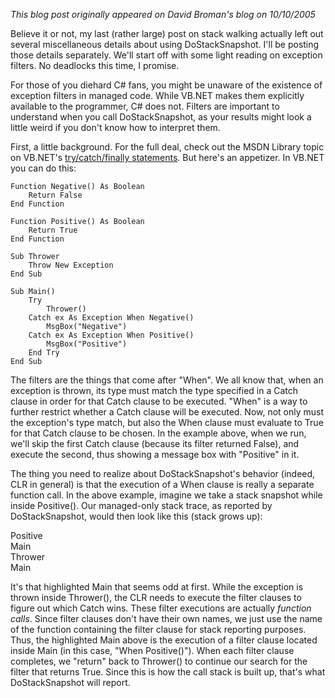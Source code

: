*This blog post originally appeared on David Broman's blog on 10/10/2005*


Believe it or not, my last (rather large) post on stack walking actually left out several miscellaneous details about using DoStackSnapshot.  I'll be posting those details separately.  We'll start off with some light reading on exception filters.  No deadlocks this time, I promise.

For those of you diehard C# fans, you might be unaware of the existence of exception filters in managed code. While VB.NET makes them explicitly available to the programmer, C# does not. Filters are important to understand when you call DoStackSnapshot, as your results might look a little weird if you don't know how to interpret them.

First, a little background. For the full deal, check out the MSDN Library topic on VB.NET's [try/catch/finally statements](http://msdn.microsoft.com/library/default.asp?url=/library/en-us/vblr7/html/vastmTryCatchFinally.asp). But here's an appetizer. In VB.NET you can do this:

```  
Function Negative() As Boolean  
    Return False  
End Function  
  
Function Positive() As Boolean  
    Return True  
End Function  
  
Sub Thrower  
    Throw New Exception  
End Sub  
  
Sub Main()  
    Try  
        Thrower()  
    Catch ex As Exception When Negative()  
        MsgBox("Negative")  
    Catch ex As Exception When Positive()  
        MsgBox("Positive")  
    End Try  
End Sub  
```

The filters are the things that come after "When". We all know that, when an exception is thrown, its type must match the type specified in a Catch clause in order for that Catch clause to be executed. "When" is a way to further restrict whether a Catch clause will be executed. Now, not only must the exception's type match, but also the When clause must evaluate to True for that Catch clause to be chosen. In the example above, when we run, we'll skip the first Catch clause (because its filter returned False), and execute the second, thus showing a message box with "Positive" in it.  
  
The thing you need to realize about DoStackSnapshot's behavior (indeed, CLR in general) is that the execution of a When clause is really a separate function call. In the above example, imagine we take a stack snapshot while inside Positive(). Our managed-only stack trace, as reported by DoStackSnapshot, would then look like this (stack grows up):   
  
Positive  
Main  
Thrower  
Main  
  
It's that highlighted Main that seems odd at first. While the exception is thrown inside Thrower(), the CLR needs to execute the filter clauses to figure out which Catch wins.  These filter executions are actually _function calls_.  Since filter clauses don't have their own names, we just use the name of the function containing the filter clause for stack reporting purposes.  Thus, the highlighted Main above is the execution of a filter clause located inside Main (in this case, "When Positive()").  When each filter clause completes, we "return" back to Thrower() to continue our search for the filter that returns True.  Since this is how the call stack is built up, that's what DoStackSnapshot will report.  

